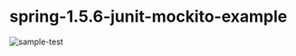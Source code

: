 # spring-1.5.6-junit-mockito-example

![sample-test](https://user-images.githubusercontent.com/52323005/120971887-ca659000-c78a-11eb-9587-9cf11e61b82e.JPG)



